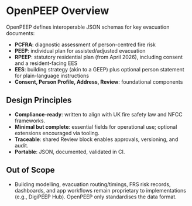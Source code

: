 # OpenPEEP Overview

OpenPEEP defines interoperable JSON schemas for key evacuation documents:
- **PCFRA**: diagnostic assessment of person-centred fire risk
- **PEEP**: individual plan for assisted/adjusted evacuation
- **RPEEP**: statutory residential plan (from April 2026), including consent and a resident-facing EES
- **EES**: building strategy (akin to a GEEP) plus optional person statement for plain-language instructions
- **Consent, Person Profile, Address, Review**: foundational components

## Design Principles
- **Compliance-ready**: written to align with UK fire safety law and NFCC frameworks.
- **Minimal but complete**: essential fields for operational use; optional extensions encouraged via tooling.
- **Traceable**: shared Review block enables approvals, versioning, and audit.
- **Portable**: JSON, documented, validated in CI.

## Out of Scope
- Building modelling, evacuation routing/timings, FRS risk records, dashboards, and app workflows remain proprietary to implementations (e.g., DigiPEEP Hub). OpenPEEP only standardises the data format.
